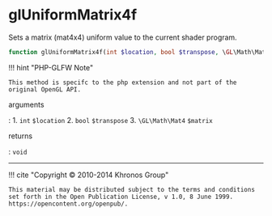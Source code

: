 # glUniformMatrix4f
Sets a matrix (mat4x4) uniform value to the current shader program.

```php
function glUniformMatrix4f(int $location, bool $transpose, \GL\Math\Mat4 $matrix) : void
```

!!! hint "PHP-GLFW Note"

    This method is specifc to the php extension and not part of the
    original OpenGL API.

arguments

:    1. `int` `$location` 
    2. `bool` `$transpose` 
    3. `\GL\Math\Mat4` `$matrix` 

returns

:    `void` 

---
     

!!! cite "Copyright © 2010-2014 Khronos Group"

    This material may be distributed subject to the terms and conditions set forth in the Open Publication License, v 1.0, 8 June 1999. https://opencontent.org/openpub/.
